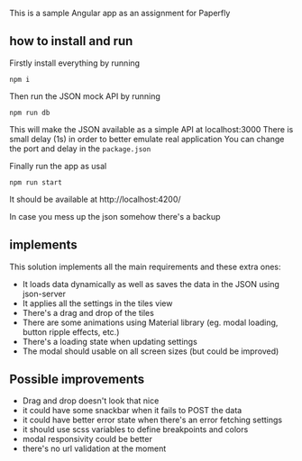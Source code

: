This is a sample Angular app as an assignment for Paperfly

## how to install and run

Firstly install everything by running

```
npm i
```

Then run the JSON mock API by running

```
npm run db
```

This will make the JSON available as a simple API at localhost:3000
There is small delay (1s) in order to better emulate real application
You can change the port and delay in the `package.json`

Finally run the app as usal

```
npm run start
```

It should be available at http://localhost:4200/

In case you mess up the json somehow there's a backup

## implements

This solution implements all the main requirements and these extra ones:

- It loads data dynamically as well as saves the data in the JSON using json-server
- It applies all the settings in the tiles view
- There's a drag and drop of the tiles
- There are some animations using Material library (eg. modal loading, button ripple effects, etc.)
- There's a loading state when updating settings
- The modal should usable on all screen sizes (but could be improved)

## Possible improvements

- Drag and drop doesn't look that nice
- it could have some snackbar when it fails to POST the data
- it could have better error state when there's an error fetching settings
- it should use scss variables to define breakpoints and colors
- modal responsivity could be better
- there's no url validation at the moment

